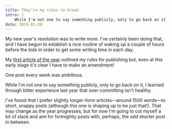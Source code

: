 ```yaml
---
title: They’re my rules to break
intro: |
    While I'm not one to say something publicly, only to go back on it, I learned through bitter experience last year that over-committing isn't healthy.
date: 2019-01-28
---
```


My new year's resolution was to write more. I've certainly been doing that, and I have begun to establish a nice routine of waking up a couple of hours before the kids in order to get some writing time in each day.

My [first article of the year](/blog/a-new-years-resolution-for-2019) outlined my rules for publishing but, even at this early stage it's clear I have to make an amendment!

One post every week was ambitious.

While I'm not one to say something publicly, only to go back on it, I learned through bitter experience last year that over-committing isn't healthy.

I've found that I prefer slightly longer-form articles—around 1500 words—to short, snappy posts (although this one is shaping up to be just that!). That may change as the year progresses, but for now I'm going to cut myself a bit of slack and aim for fortnightly posts with, perhaps, the odd shorter post in between.
